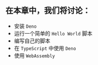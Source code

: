 ## 在本章中，我们将讨论：

- 安装 `Deno`
- 运行一个简单的 `Hello World` 脚本
- 编写自己的脚本
- 在 `TypeScript` 中使用 `Deno`
- 使用 `WebAssembly`